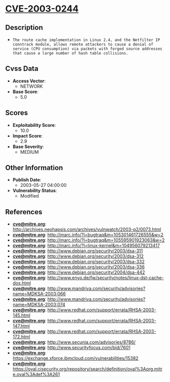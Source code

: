 
# [CVE-2003-0244](http://archives.neohapsis.com/archives/vulnwatch/2003-q2/0073.html)

## Description

- `The route cache implementation in Linux 2.4, and the Netfilter IP conntrack module, allows remote attackers to cause a denial of service (CPU consumption) via packets with forged source addresses that cause a large number of hash table collisions.`

## Cvss Data

- **Access Vector**:
  - NETWORK
- **Base Score**:
  - 5.0

## Scores

- **Exploitability Score**:
  - 10.0
- **Impact Score**:
  - 2.9
- **Base Severity**:
  - MEDIUM

## Other Information

- **Publish Date**:
  - 2003-05-27 04:00:00
- **Vulnerability Status**:
  - Modified

## References

- **cve@mitre.org**: http://archives.neohapsis.com/archives/vulnwatch/2003-q2/0073.html
- **cve@mitre.org**: http://marc.info/?l=bugtraq&m=105301461726555&w=2
- **cve@mitre.org**: http://marc.info/?l=bugtraq&m=105595901923063&w=2
- **cve@mitre.org**: http://marc.info/?l=linux-kernel&m=104956079213417
- **cve@mitre.org**: http://www.debian.org/security/2003/dsa-311
- **cve@mitre.org**: http://www.debian.org/security/2003/dsa-312
- **cve@mitre.org**: http://www.debian.org/security/2003/dsa-332
- **cve@mitre.org**: http://www.debian.org/security/2003/dsa-336
- **cve@mitre.org**: http://www.debian.org/security/2004/dsa-442
- **cve@mitre.org**: http://www.enyo.de/fw/security/notes/linux-dst-cache-dos.html
- **cve@mitre.org**: http://www.mandriva.com/security/advisories?name=MDKSA-2003:066
- **cve@mitre.org**: http://www.mandriva.com/security/advisories?name=MDKSA-2003:074
- **cve@mitre.org**: http://www.redhat.com/support/errata/RHSA-2003-145.html
- **cve@mitre.org**: http://www.redhat.com/support/errata/RHSA-2003-147.html
- **cve@mitre.org**: http://www.redhat.com/support/errata/RHSA-2003-172.html
- **cve@mitre.org**: http://www.secunia.com/advisories/8786/
- **cve@mitre.org**: http://www.securityfocus.com/bid/7601
- **cve@mitre.org**: https://exchange.xforce.ibmcloud.com/vulnerabilities/15382
- **cve@mitre.org**: https://oval.cisecurity.org/repository/search/definition/oval%3Aorg.mitre.oval%3Adef%3A261
